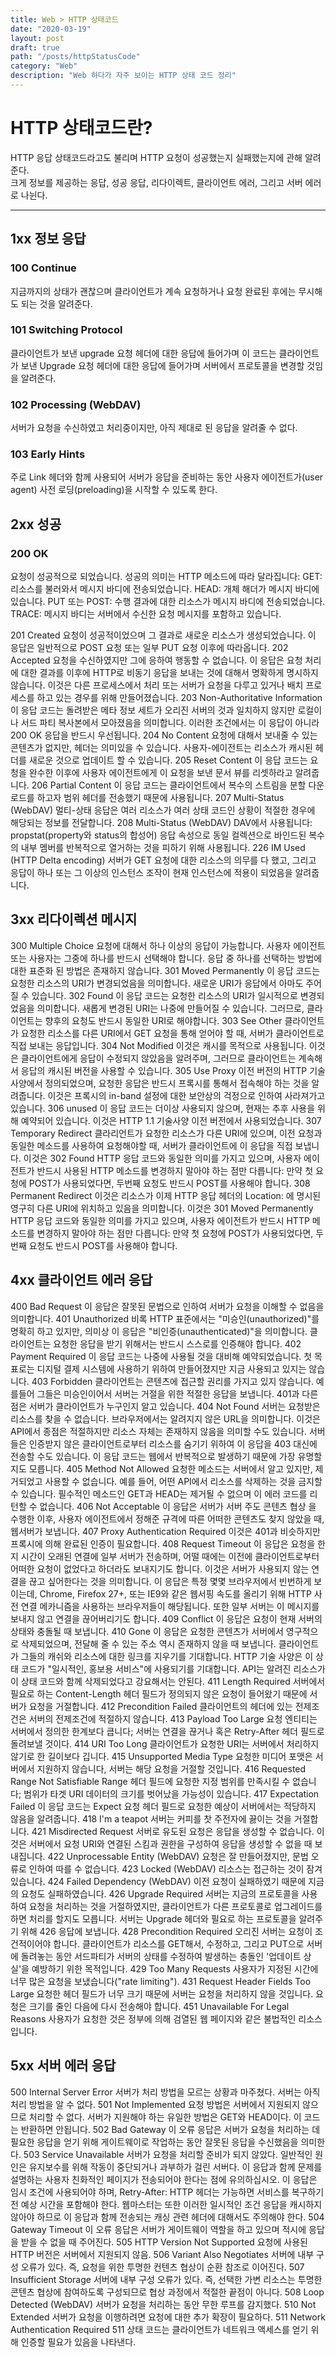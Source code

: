 ```yaml
---
title: Web > HTTP 상태코드
date: "2020-03-19"
layout: post
draft: true
path: "/posts/httpStatusCode"
category: "Web"
description: "Web 하다가 자주 보이는 HTTP 상태 코드 정리"
---
```


# HTTP 상태코드란?
HTTP 응답 상태코드라고도 불리며 HTTP 요청이 성공했는지 실패했는지에 관해 알려준다. <br/>
크게 정보를 제공하는 응답, 성공 응답, 리다이렉트, 클라이언트 에러, 그리고 서버 에러로 나뉜다.

---

## 1xx 정보 응답
### 100 Continue
지금까지의 상태가 괜찮으며 클라이언트가 계속 요청하거나 요청 완료된 후에는 무시해도 되는 것을 알려준다.

### 101 Switching Protocol
클라이언트가 보낸 upgrade 요청 헤더에 대한 응답에 들어가며
이 코드는 클라이언트가 보낸 Upgrade 요청 헤더에 대한 응답에 들어가며 서버에서 프로토콜을 변경할 것임을 알려준다.

### 102 Processing (WebDAV)
서버가 요청을 수신하였고 처리중이지만, 아직 제대로 된 응답을 알려줄 수 없다.
 
### 103 Early Hints
주로 Link 헤더와 함께 사용되어 서버가 응답을 준비하는 동안 사용자 에이전트가(user agent) 사전 로딩(preloading)을 시작할 수 있도록 한다.

## 2xx 성공
### 200 OK
요청이 성공적으로 되었습니다. 성공의 의미는 HTTP 메소드에 따라 달라집니다:
GET: 리소스를 불러와서 메시지 바디에 전송되었습니다.
HEAD: 개체 해더가 메시지 바디에 있습니다.
PUT 또는 POST: 수행 결과에 대한 리소스가 메시지 바디에 전송되었습니다.
TRACE: 메시지 바디는 서버에서 수신한 요청 메시지를 포함하고 있습니다.
 
201 Created
요청이 성공적이었으며 그 결과로 새로운 리소스가 생성되었습니다. 이 응답은 일반적으로 POST 요청 또는 일부 PUT 요청 이후에 따라옵니다.
202 Accepted
요청을 수신하였지만 그에 응하여 행동할 수 없습니다. 이 응답은 요청 처리에 대한 결과를 이후에 HTTP로 비동기 응답을 보내는 것에 대해서 명확하게 명시하지 않습니다. 이것은 다른 프로세스에서 처리 또는 서버가 요청을 다루고 있거나 배치 프로세스를 하고 있는 경우를 위해 만들어졌습니다.
203 Non-Authoritative Information
이 응답 코드는 돌려받은 메타 정보 세트가 오리진 서버의 것과 일치하지 않지만 로컬이나 서드 파티 복사본에서 모아졌음을 의미합니다. 이러한 조건에서는 이 응답이 아니라 200 OK 응답을 반드시 우선됩니다.
204 No Content
요청에 대해서 보내줄 수 있는 콘텐츠가 없지만, 헤더는 의미있을 수 있습니다. 사용자-에이전트는 리소스가 캐시된 헤더를 새로운 것으로 업데이트 할 수 있습니다.
205 Reset Content
이 응답 코드는 요청을 완수한 이후에 사용자 에이전트에게 이 요청을 보낸 문서 뷰를 리셋하라고 알려줍니다.
206 Partial Content
이 응답 코드는 클라이언트에서 복수의 스트림을 분할 다운로드를 하고자 범위 헤더를 전송했기 때문에 사용됩니다.
207 Multi-Status (WebDAV)
멀티-상태 응답은 여러 리소스가 여러 상태 코드인 상황이 적절한 경우에 해당되는 정보를 전달합니다.
208 Multi-Status (WebDAV)
DAV에서 사용됩니다: propstat(property와 status의 합성어) 응답 속성으로 동일 컬렉션으로 바인드된 복수의 내부 멤버를 반복적으로 열거하는 것을 피하기 위해 사용됩니다.
226 IM Used (HTTP Delta encoding)
서버가 GET 요청에 대한 리소스의 의무를 다 했고, 그리고 응답이 하나 또는 그 이상의 인스턴스 조작이 현재 인스턴스에 적용이 되었음을 알려줍니다.

## 3xx 리다이렉션 메시지
300 Multiple Choice
요청에 대해서 하나 이상의 응답이 가능합니다. 사용자 에이전트 또는 사용자는 그중에 하나를 반드시 선택해야 합니다. 응답 중 하나를 선택하는 방법에 대한 표준화 된 방법은 존재하지 않습니다.
301 Moved Permanently
이 응답 코드는 요청한 리소스의 URI가 변경되었음을 의미합니다. 새로운 URI가 응답에서 아마도 주어질 수 있습니다.
302 Found
이 응답 코드는 요청한 리소스의 URI가 일시적으로 변경되었음을 의미합니다. 새롭게 변경된 URI는 나중에 만들어질 수 있습니다. 그러므로, 클라이언트는 향후의 요청도 반드시 동일한 URI로 해야합니다.
303 See Other
클라이언트가 요청한 리소스를 다른 URI에서 GET 요청을 통해 얻어야 할 때, 서버가 클라이언트로 직접 보내는 응답입니다.
304 Not Modified
이것은 캐시를 목적으로 사용됩니다. 이것은 클라이언트에게 응답이 수정되지 않았음을 알려주며, 그러므로 클라이언트는 계속해서 응답의 캐시된 버전을 사용할 수 있습니다.
305 Use Proxy 
이전 버전의 HTTP 기술 사양에서 정의되었으며, 요청한 응답은 반드시 프록시를 통해서 접속해야 하는 것을 알려줍니다. 이것은 프록시의 in-band 설정에 대한 보안상의 걱정으로 인하여 사라져가고 있습니다.
306 unused
이 응답 코드는 더이상 사용되지 않으며, 현재는 추후 사용을 위해 예약되어 있습니다. 이것은 HTTP 1.1 기술사양 이전 버전에서 사용되었습니다.
307 Temporary Redirect
클라리언트가 요청한 리소스가 다른 URI에 있으며, 이전 요청과 동일한 메소드를 사용하여 요청해야할 때, 서버가 클라이언트에 이 응답을 직접 보냅니다. 이것은 302 Found HTTP 응답 코드와 동일한 의미를 가지고 있으며, 사용자 에이전트가 반드시 사용된 HTTP 메소드를 변경하지 말아야 하는 점만 다릅니다: 만약 첫 요청에 POST가 사용되었다면, 두번째 요청도 반드시 POST를 사용해야 합니다.
308 Permanent Redirect
이것은 리소스가 이제 HTTP 응답 헤더의 Location: 에 명시된 영구히 다른 URI에 위치하고 있음을 의미합니다. 이것은 301 Moved Permanently HTTP 응답 코드와 동일한  의미를 가지고 있으며, 사용자 에이전트가 반드시 HTTP 메소드를 변경하지 말아야 하는 점만 다릅니다: 만약 첫 요청에 POST가 사용되었다면, 두번째 요청도 반드시 POST를 사용해야 합니다.


## 4xx 클라이언트 에러 응답
400 Bad Request
이 응답은 잘못된 문법으로 인하여 서버가 요청을 이해할 수 없음을 의미합니다.
401 Unauthorized
비록 HTTP 표준에서는 "미승인(unauthorized)"를 명확히 하고 있지만, 의미상 이 응답은 "비인증(unauthenticated)"을 의미합니다. 클라이언트는 요청한 응답을 받기 위해서는 반드시 스스로를 인증해야 합니다.
402 Payment Required
이 응답 코드는 나중에 사용될 것을 대비해 예약되었습니다. 첫 목표로는 디지털 결제 시스템에 사용하기 위하여 만들어졌지만 지금 사용되고 있지는 않습니다.
403 Forbidden
클라이언트는 콘텐츠에 접근할 권리를 가지고 있지 않습니다. 예를들어 그들은 미승인이어서 서버는 거절을 위한 적절한 응답을 보냅니다. 401과 다른 점은 서버가 클라이언트가 누구인지 알고 있습니다.
404 Not Found
서버는 요청받은 리소스를 찾을 수 없습니다. 브라우저에서는 알려지지 않은 URL을 의미합니다. 이것은 API에서 종점은 적절하지만 리소스 자체는 존재하지 않음을 의미할 수도 있습니다. 서버들은 인증받지 않은 클라이언트로부터 리소스를 숨기기 위하여 이 응답을 403 대신에 전송할 수도 있습니다. 이 응답 코드는 웹에서 반복적으로 발생하기 때문에 가장 유명할지도 모릅니다.
405 Method Not Allowed
요청한 메소드는 서버에서 알고 있지만, 제거되었고 사용할 수 없습니다. 예를 들어, 어떤 API에서 리소스를 삭제하는 것을 금지할 수 있습니다. 필수적인 메소드인 GET과 HEAD는 제거될 수 없으며 이 에러 코드를 리턴할 수 없습니다.
406 Not Acceptable
이 응답은 서버가 서버 주도 콘텐츠 협상 을 수행한 이후, 사용자 에이전트에서 정해준 규격에 따른 어떠한 콘텐츠도 찾지 않았을 때, 웹서버가 보냅니다.
407 Proxy Authentication Required
이것은 401과 비슷하지만 프록시에 의해 완료된 인증이 필요합니다.
408 Request Timeout
이 응답은 요청을 한지 시간이 오래된 연결에 일부 서버가 전송하며, 어떨 때에는 이전에 클라이언트로부터 어떠한 요청이 없었다고 하더라도 보내지기도 합니다. 이것은 서버가 사용되지 않는 연결을 끊고 싶어한다는 것을 의미합니다. 이 응답은 특정 몇몇 브라우저에서 빈번하게 보이는데, Chrome, Firefox 27+, 또는 IE9와 같은 웹서핑 속도를 올리기 위해 HTTP 사전 연결 메카니즘을 사용하는 브라우저들이 해당됩니다. 또한 일부 서버는 이 메시지를 보내지 않고 연결을 끊어버리기도 합니다.
409 Conflict
이 응답은 요청이 현재 서버의 상태와 충돌될 때 보냅니다.
410 Gone
이 응답은 요청한 콘텐츠가 서버에서 영구적으로 삭제되었으며, 전달해 줄 수 있는 주소 역시 존재하지 않을 때 보냅니다. 클라이언트가 그들의 캐쉬와 리소스에 대한 링크를 지우기를 기대합니다. HTTP 기술 사양은 이 상태 코드가 "일시적인, 홍보용 서비스"에 사용되기를 기대합니다. API는 알려진 리소스가 이 상태 코드와 함께 삭제되었다고 강요해서는 안된다.
411 Length Required
서버에서 필요로 하는 Content-Length 헤더 필드가 정의되지 않은 요청이 들어왔기 때문에 서버가 요청을 거절합니다.
412 Precondition Failed
클라이언트의 헤더에 있는 전제조건은 서버의 전제조건에 적절하지 않습니다.
413 Payload Too Large
요청 엔티티는 서버에서 정의한 한계보다 큽니다; 서버는 연결을 끊거나 혹은 Retry-After 헤더 필드로 돌려보낼 것이다.
414 URI Too Long
클라이언트가 요청한 URI는 서버에서 처리하지 않기로 한 길이보다 깁니다.
415 Unsupported Media Type
요청한 미디어 포맷은 서버에서 지원하지 않습니다, 서버는 해당 요청을 거절할 것입니다.
416 Requested Range Not Satisfiable
Range 헤더 필드에 요청한 지정 범위를 만족시킬 수 없습니다; 범위가 타겟 URI 데이터의 크기를 벗어났을 가능성이 있습니다.
417 Expectation Failed
이 응답 코드는 Expect 요청 헤더 필드로 요청한 예상이 서버에서는 적당하지 않음을 알려줍니다.
418 I'm a teapot
서버는 커피를 찻 주전자에 끓이는 것을 거절합니다.
421 Misdirected Request
서버로 유도된 요청은 응답을 생성할 수 없습니다. 이것은 서버에서 요청 URI와 연결된 스킴과 권한을 구성하여 응답을 생성할 수 없을 때 보내집니다.
422 Unprocessable Entity (WebDAV)
요청은 잘 만들어졌지만, 문법 오류로 인하여 따를 수 없습니다.
423 Locked (WebDAV)
리소스는 접근하는 것이 잠겨있습니다.
424 Failed Dependency (WebDAV)
이전 요청이 실패하였기 때문에 지금의 요청도 실패하였습니다.
426 Upgrade Required
서버는 지금의 프로토콜을 사용하여 요청을 처리하는 것을 거절하였지만, 클라이언트가 다른 프로토콜로 업그레이드를 하면 처리를 할지도 모릅니다. 서버는 Upgrade 헤더와 필요로 하는 프로토콜을 알려주기 위해 426 응답에 보냅니다.
428 Precondition Required
오리진 서버는 요청이 조건적이어야 합니다. 클라이언트가 리소스를 GET해서, 수정하고, 그리고 PUT으로 서버에 돌려놓는 동안 서드파티가 서버의 상태를 수정하여 발생하는 충돌인 '업데이트 상실'을 예방하기 위한 목적입니다.
429 Too Many Requests
사용자가 지정된 시간에 너무 많은 요청을 보냈습니다("rate limiting").
431 Request Header Fields Too Large
요청한 헤더 필드가 너무 크기 때문에 서버는 요청을 처리하지 않을 것입니다. 요청은 크기를 줄인 다음에 다시 전송해야 합니다.
451 Unavailable For Legal Reasons
사용자가 요청한 것은 정부에 의해 검열된 웹 페이지와 같은 불법적인 리소스입니다.

## 5xx 서버 에러 응답

500 Internal Server Error
서버가 처리 방법을 모르는 상황과 마주쳤다. 서버는 아직 처리 방법을 알 수 없다.
501 Not Implemented
요청 방법은 서버에서 지원되지 않으므로 처리할 수 없다. 서버가 지원해야 하는 유일한 방법은 GET와 HEAD이다. 이 코드는 반환하면 안됩니다.
502 Bad Gateway
이 오류 응답은 서버가 요청을 처리하는 데 필요한 응답을 얻기 위해 게이트웨이로 작업하는 동안 잘못된 응답을 수신했음을 의미한다.
503 Service Unavailable
서버가 요청을 처리할 준비가 되지 않았다. 일반적인 원인은 유지보수를 위해 작동이 중단되거나 과부하가 걸린 서버다. 이 응답과 함께 문제를 설명하는 사용자 친화적인 페이지가 전송되어야 한다는 점에 유의하십시오. 이 응답은 임시 조건에 사용되어야 하며, Retry-After: HTTP 헤더는 가능하면 서비스를 복구하기 전 예상 시간을 포함해야 한다. 웹마스터는 또한 이러한 일시적인 조건 응답을 캐시하지 않아야 하므로 이 응답과 함께 전송되는 캐싱 관련 헤더에 대해서도 주의해야 한다.
504 Gateway Timeout
이 오류 응답은 서버가 게이트웨이 역할을 하고 있으며 적시에 응답을 받을 수 없을 때 주어진다.
505 HTTP Version Not Supported
요청에 사용된 HTTP 버전은 서버에서 지원되지 않음.
506 Variant Also Negotiates
서버에 내부 구성 오류가 있다. 즉, 요청을 위한 투명한 컨텐츠 협상이 순환 참조로 이어진다.
507 Insufficient Storage
서버에 내부 구성 오류가 있다. 즉, 선택한 가변 리소스는 투명한 콘텐츠 협상에 참여하도록 구성되므로 협상 과정에서 적절한 끝점이 아니다.
508 Loop Detected (WebDAV)
서버가 요청을 처리하는 동안 무한 루프를 감지했다.
510 Not Extended
서버가 요청을 이행하려면 요청에 대한 추가 확장이 필요하다.
511 Network Authentication Required
511 상태 코드는 클라이언트가 네트워크 액세스를 얻기 위해 인증할 필요가 있음을 나타낸다.